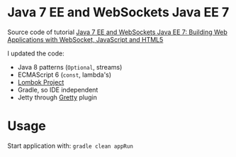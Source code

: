 # Java 7 EE and WebSockets Java EE 7

Source code of tutorial [Java 7 EE and WebSockets Java EE 7: Building Web Applications with WebSocket, JavaScript and HTML5](http://www.oracle.com/webfolder/technetwork/tutorials/obe/java/HomeWebsocket/WebsocketHome.html#overview)

I updated the code:
- Java 8 patterns (`Optional`, streams)
- ECMAScript 6 (`const`, lambda's)
- [Lombok Project](https://projectlombok.org)
- Gradle, so IDE independent
- Jetty through [Gretty](http://akhikhl.github.io/gretty-doc/) plugin

# Usage

Start application with: `gradle clean appRun`